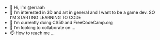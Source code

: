 - 👋 Hi, I’m @erraah
- 👀 I’m interested in 3D and art in general and I want to be a game dev. SO I'M STARTING LEARNING TO CODE
- 🌱 I’m currently doing CS50 and FreeCodeCamp.org
- 💞️ I’m looking to collaborate on ...
- 📫 How to reach me ...

<!---
erraah/erraah is a ✨ special ✨ repository because its `README.md` (this file) appears on your GitHub profile.
You can click the Preview link to take a look at your changes.
--->
